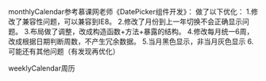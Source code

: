 monthlyCalendar参考慕课网老师《DatePicker组件开发》：
做了以下优化：
  1.修改了兼容性问题，可以兼容到IE8。
  2.修改了月份到上一年切换不会正确显示问题。
  3.布局做了调整，改成构造函数+方法+暴露的结构。
  4.修改每月统一6周，改成根据日期判断周数，不产生冗余数据。
  5.当月黑色显示，非当月灰色显示
  6.可能还有其他问题（有发现再优化）
	
weeklyCalendar周历
